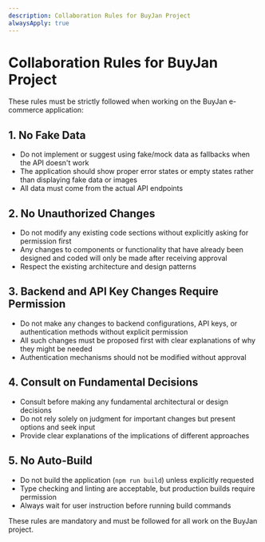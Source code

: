 ```yaml
---
description: Collaboration Rules for BuyJan Project
alwaysApply: true
---
```


# Collaboration Rules for BuyJan Project

These rules must be strictly followed when working on the BuyJan e-commerce application:

## 1. No Fake Data
- Do not implement or suggest using fake/mock data as fallbacks when the API doesn't work
- The application should show proper error states or empty states rather than displaying fake data or images
- All data must come from the actual API endpoints

## 2. No Unauthorized Changes
- Do not modify any existing code sections without explicitly asking for permission first
- Any changes to components or functionality that have already been designed and coded will only be made after receiving approval
- Respect the existing architecture and design patterns

## 3. Backend and API Key Changes Require Permission
- Do not make any changes to backend configurations, API keys, or authentication methods without explicit permission
- All such changes must be proposed first with clear explanations of why they might be needed
- Authentication mechanisms should not be modified without approval

## 4. Consult on Fundamental Decisions
- Consult before making any fundamental architectural or design decisions
- Do not rely solely on judgment for important changes but present options and seek input
- Provide clear explanations of the implications of different approaches

## 5. No Auto-Build
- Do not build the application (`npm run build`) unless explicitly requested
- Type checking and linting are acceptable, but production builds require permission
- Always wait for user instruction before running build commands

These rules are mandatory and must be followed for all work on the BuyJan project.